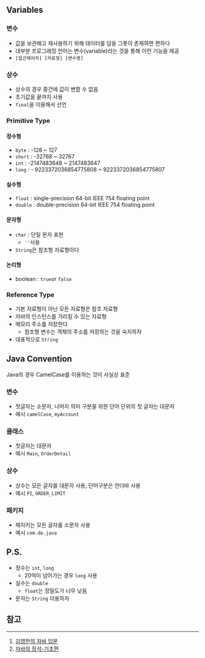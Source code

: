 ## Variables

### 변수

* 값을 보관해고 재사용하기 위해 데이터를 담을 그릇이 존재하면 편하다
* 대부분 프로그래밍 언어는 변수(variable)라는 것을 통해 이런 기능을 제공
* ```[접근제어자] [자료형] [변수명]```

### 상수

* 상수의 경우 중간에 값이 변할 수 없음
* 초기값을 끝까지 사용
* ```final```을 이용해서 선언

### Primitive Type

#### 정수형

* ```byte``` : -128 ~ 127
* ```short``` : -32768 ~ 32767 
* ```int``` : -2147483648 ~ 2147483647
* ```long``` : - 9223372036854775808 ~ 9223372036854775807

#### 실수형

* ```float``` : single-precision 64-bit IEEE 754 floating point
* ```double``` : double-precision 64-bit IEEE 754 floating point

#### 문자형

* ```char``` : 단일 문자 표현
  * ```''```사용
* ```String```은 참조형 자료형이다

#### 논리형

* boolean : ```true```or ```false```

### Reference Type

* 기본 자료형이 아닌 모든 자료형은 참조 자료형
* 자바의 인스턴스를 가리킬 수 있는 자료형
* 메모리 주소를 저장한다
  * 참조형 변수는 객체의 주소를 저장하는 것을 숙지하자
* 대표적으로 ```String```



## Java Convention

Java의 경우 CamelCase를 이용하는 것이 사실상 표준

### 변수

* 첫글자는 소문자, 나머지 의미 구분을 위한 단어 단위의 첫 글자는 대문자
* 예시 ```camelCase```, ```myAccount```

### 클래스

* 첫글자는 대문자
* 예시 ```Main```, ```OrderDetail```

### 상수

* 상수는 모든 글자를 대문자 사용, 단어구분은 언더바 사용
* 예시 ```PI```, ```ORDER_LIMIT```

### 패키지

* 패지키는 모든 글자를 소문자 사용
* 예시 ```com.de.java```



## P.S.

* 정수는 ```int```, ```long```
  * 20억이 넘어가는 경우 ```long``` 사용
* 실수는 ```double```
  * ```float```는 정밀도가 너무 낮음
* 문자는 ```String``` 이용하자



## 참고

---

1. [김영한의 자바 입문](https://www.inflearn.com/course/%EA%B9%80%EC%98%81%ED%95%9C%EC%9D%98-%EC%9E%90%EB%B0%94-%EC%9E%85%EB%AC%B8)
1. [자바의 정석-기초편](https://www.youtube.com/user/MasterNKS)